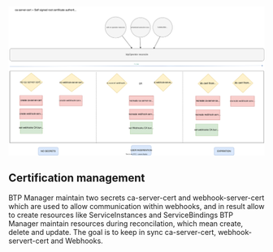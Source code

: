 ![Certification management diagram](./assets/certs.svg)

## Certification management

BTP Manager maintain two secrets ca-server-cert and webhook-server-cert which are used to allow communication within webhooks, and in result allow to create resources like ServiceInstances and ServiceBindings
BTP Manager maintain resources during reconcilation, which mean create, delete and update. The goal is to keep in sync ca-server-cert, webhook-servert-cert and Webhooks.
